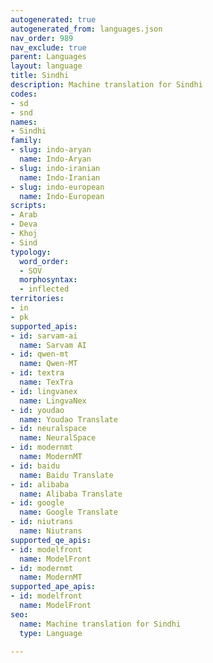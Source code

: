 ```yaml
---
autogenerated: true
autogenerated_from: languages.json
nav_order: 989
nav_exclude: true
parent: Languages
layout: language
title: Sindhi
description: Machine translation for Sindhi
codes:
- sd
- snd
names:
- Sindhi
family:
- slug: indo-aryan
  name: Indo-Aryan
- slug: indo-iranian
  name: Indo-Iranian
- slug: indo-european
  name: Indo-European
scripts:
- Arab
- Deva
- Khoj
- Sind
typology:
  word_order:
  - SOV
  morphosyntax:
  - inflected
territories:
- in
- pk
supported_apis:
- id: sarvam-ai
  name: Sarvam AI
- id: qwen-mt
  name: Qwen-MT
- id: textra
  name: TexTra
- id: lingvanex
  name: LingvaNex
- id: youdao
  name: Youdao Translate
- id: neuralspace
  name: NeuralSpace
- id: modernmt
  name: ModernMT
- id: baidu
  name: Baidu Translate
- id: alibaba
  name: Alibaba Translate
- id: google
  name: Google Translate
- id: niutrans
  name: Niutrans
supported_qe_apis:
- id: modelfront
  name: ModelFront
- id: modernmt
  name: ModernMT
supported_ape_apis:
- id: modelfront
  name: ModelFront
seo:
  name: Machine translation for Sindhi
  type: Language

---
```


